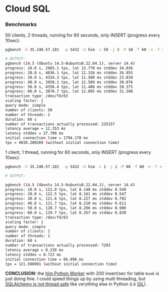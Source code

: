 Cloud SQL
=============

### Benchmarks

50 clients, 2 threads, running for 60 seconds, only INSERT (progress every 10sec):

```bash
pgbench -h 35.240.57.101  -p 5432 -U him -c 50 -j 2 -P 10 -T 60 -n -f <(echo 'INSERT INTO pgbench_history (tid, bid, aid, delta, mtime) VALUES (2, 3, 4, 1000, CURRENT_TIMESTAMP)') benchmark

# OUTPUT:
pgbench (14.5 (Ubuntu 14.5-0ubuntu0.22.04.1), server 14.4)
progress: 10.0 s, 2965.1 tps, lat 13.770 ms stddev 34.036
progress: 20.0 s, 4036.1 tps, lat 12.326 ms stddev 26.955
progress: 30.0 s, 4324.3 tps, lat 11.580 ms stddev 23.839
progress: 40.0 s, 3958.1 tps, lat 12.589 ms stddev 30.076
progress: 50.0 s, 4356.4 tps, lat 11.486 ms stddev 20.375
progress: 60.0 s, 3870.7 tps, lat 12.895 ms stddev 31.398
transaction type: /dev/fd/63
scaling factor: 1
query mode: simple
number of clients: 50
number of threads: 2
duration: 60 s
number of transactions actually processed: 235157
latency average = 12.353 ms
latency stddev = 27.700 ms
initial connection time = 1794.170 ms
tps = 4038.209269 (without initial connection time)
```

1 client, 1 thread, running for 60 seconds, only INSERT (progress every 10sec):

```bash
pgbench -h 35.240.57.101  -p 5432 -U him -c 1 -j 1 -P 60 -T 60 -n -f <(echo 'INSERT INTO pgbench_history (tid, bid, aid, delta, mtime) VALUES (2, 3, 4, 1000, CURRENT_TIMESTAMP)') benchmark

# OUTPUT:

pgbench (14.5 (Ubuntu 14.5-0ubuntu0.22.04.1), server 14.4)
progress: 10.0 s, 122.0 tps, lat 8.140 ms stddev 0.549
progress: 20.0 s, 122.5 tps, lat 8.161 ms stddev 0.547
progress: 30.0 s, 121.6 tps, lat 8.227 ms stddev 0.792
progress: 40.0 s, 121.7 tps, lat 8.210 ms stddev 0.611
progress: 50.0 s, 120.7 tps, lat 8.286 ms stddev 0.906
progress: 60.0 s, 119.7 tps, lat 8.357 ms stddev 0.830
transaction type: /dev/fd/63
scaling factor: 1
query mode: simple
number of clients: 1
number of threads: 1
duration: 60 s
number of transactions actually processed: 7283
latency average = 8.230 ms
latency stddev = 0.723 ms
initial connection time = 66.096 ms
tps = 121.506991 (without initial connection time)
```

**CONCLUSION:** the [him Python Worker](https://hyperion.qairos.net/ph/him-worker) with 200 insert/sec for table `book` is just doing fine. I could speed things up by using multi threading, but [SQLAlchemy is not thread safe](https://docs.sqlalchemy.org/en/13/orm/session_basics.html#is-the-session-thread-safe) like verything else in Python (i.e [GIL](https://wiki.python.org/moin/GlobalInterpreterLock)).